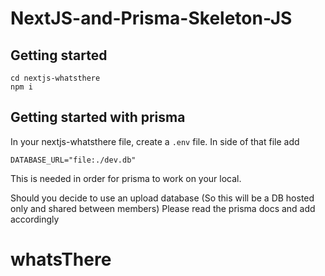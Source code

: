 # NextJS-and-Prisma-Skeleton-JS

## Getting started

```
cd nextjs-whatsthere
npm i
```

## Getting started with prisma

In your nextjs-whatsthere file, create a `.env` file. In side of that file add

```
DATABASE_URL="file:./dev.db"
```

This is needed in order for prisma to work on your local.

Should you decide to use an upload database (So this will be a DB hosted only and shared between members) Please read the prisma docs and add accordingly
# whatsThere
